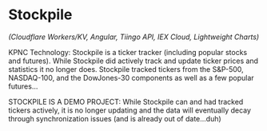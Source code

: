 # Stockpile

*(Cloudflare Workers/KV, Angular, Tiingo API, IEX Cloud, Lightweight Charts)*

KPNC Technology: Stockpile is a ticker tracker (including popular stocks and futures). While Stockpile did actively track and update ticker prices and statistics it no longer does. Stockpile tracked tickers from the S&P-500, NASDAQ-100, and the DowJones-30 components as well as a few popular futures...

STOCKPILE IS A DEMO PROJECT: While Stockpile can and had tracked tickers actively, it is no longer updating and the data will eventually decay through synchronization issues (and is already out of date...duh)

